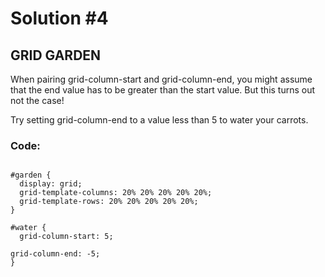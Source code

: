 
# Solution #4

## GRID GARDEN

When pairing grid-column-start and grid-column-end, you might assume that the end value has to be greater than the start value. But this turns out not the case!

Try setting grid-column-end to a value less than 5 to water your carrots.

### Code: 

```

#garden {
  display: grid;
  grid-template-columns: 20% 20% 20% 20% 20%;
  grid-template-rows: 20% 20% 20% 20% 20%;
}

#water {
  grid-column-start: 5;

grid-column-end: -5;
}

```